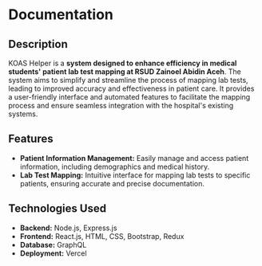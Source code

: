 # Documentation

## Description

KOAS Helper is a **system designed to enhance efficiency in medical students' patient lab test mapping at RSUD Zainoel Abidin Aceh**. The system aims to simplify and streamline the process of mapping lab tests, leading to improved accuracy and effectiveness in patient care. It provides a user-friendly interface and automated features to facilitate the mapping process and ensure seamless integration with the hospital's existing systems.

## Features

- **Patient Information Management:** Easily manage and access patient information, including demographics and medical history.
- **Lab Test Mapping:** Intuitive interface for mapping lab tests to specific patients, ensuring accurate and precise documentation.

## Technologies Used

- **Backend:** Node.js, Express.js
- **Frontend:** React.js, HTML, CSS, Bootstrap, Redux
- **Database:** GraphQL
- **Deployment:** Vercel
